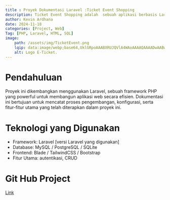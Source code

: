 ```yaml
---
title : Proyek Dokumentasi Laravel :Ticket Event Shopping
description: Ticket Event Shopping adalah  sebuah aplikasi berbasis Laravel yang dikembangkan untuk mencari, membeli, dan mengelola tiket berbagai acara secara online. Proyek ini dilengkapi dengan sistem autentikasi, manajemen tiket, serta integrasi pembayaran untuk pengalaman transaksi yang mudah dan aman.
author: Kevin Ardhana
date: 2024-11-18
categories: [Project, Web]
Tag: [PHP, Laravel, HTML, SQL]
image:
    path: /assets/img/TicketEvent.png
    lqip: data:image/webp;base64,UklGRpoAAABXRUJQVlA4WAoAAAAQAAAADwAABwAAQUxQSDIAAAARL0AmbZurmr57yyIiqE8oiG0bejIYEQTgqiDA9vqnsUSI6H+oAERp2HZ65qP/VIAWAFZQOCBCAAAA8AEAnQEqEAAIAAVAfCWkAALp8sF8rgRgAP7o9FDvMCkMde9PK7euH5M1m6VWoDXf2FkP3BqV0ZYbO6NA/VFIAAAA
    alt: Logo E-Ticket.
---
```


# Pendahuluan
Proyek ini dikembangkan menggunakan Laravel, sebuah framework PHP yang powerful untuk membangun aplikasi web secara efisien. Dokumentasi ini bertujuan untuk mencatat proses pengembangan, konfigurasi, serta fitur-fitur utama yang telah diterapkan dalam proyek ini.

# Teknologi yang Digunakan
- Framework: Laravel [versi Laravel yang digunakan]
- Database: MySQL / PostgreSQL / SQLite
- Frontend: Blade / TailwindCSS / Bootstrap
- Fitur Utama: autentikasi, CRUD

<!-- # Instalasi dan Konfigurasi -->

# Git Hub Project
[Link](https://github.com/WdAnandaLesmono/LAB-WEB-03-2024/tree/158aad32b2b1af1fc983164ad472413c8e1ba3ac/H071231027/Tugas%20Praktikum-9)
